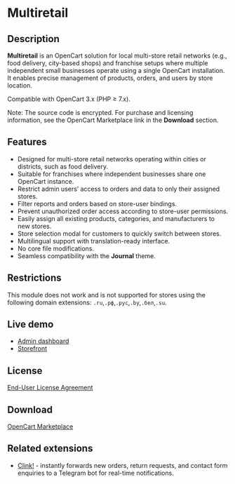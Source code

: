 # Multiretail

## Description
**Multiretail** is an OpenCart solution for local multi-store retail networks (e.g., food delivery, city-based shops) and franchise setups where multiple independent small businesses operate using a single OpenCart installation. It enables precise management of products, orders, and users by store location.

Compatible with OpenCart 3.x (PHP ≥ 7.x).

Note: The source code is encrypted. For purchase and licensing information, see the OpenCart Marketplace link in the **Download** section.

## Features
* Designed for multi-store retail networks operating within cities or districts, such as food delivery.
* Suitable for franchises where independent businesses share one OpenCart instance.
* Restrict admin users’ access to orders and data to only their assigned stores.
* Filter reports and orders based on store-user bindings.
* Prevent unauthorized order access according to store-user permissions.
* Easily assign all existing products, categories, and manufacturers to new stores.
* Store selection modal for customers to quickly switch between stores.
* Multilingual support with translation-ready interface.
* No core file modifications.
* Seamless compatibility with the **Journal** theme.

## Restrictions
This module does not work and is not supported for stores using the following domain extensions: `.ru`,`.рф`,`.рус`,`.by`,`.бел`,`.su`.

## Live demo
* [Admin dashboard](https://demo.ocmod.space/a/admin/index.php?route=extension/module/multiretail)
* [Storefront](https://demo.ocmod.space/a/)

## License
[End-User License Agreement](../EULA.en.txt)

## Download
[OpenCart Marketplace](https://www.opencart.com/index.php?route=marketplace/extension/info&extension_id=47612)

## Related extensions
* [Clink!](https://www.opencart.com/index.php?route=marketplace/extension/info&extension_id=46469) - instantly forwards new orders, return requests, and contact form enquiries to a Telegram bot for real-time notifications.
